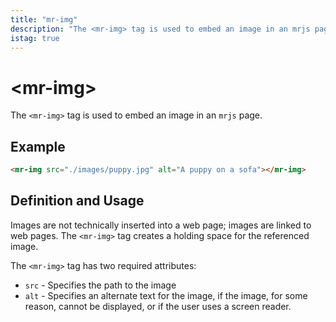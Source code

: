 ```yaml
---
title: "mr-img"
description: "The <mr-img> tag is used to embed an image in an mrjs page."
istag: true
---
```

# &lt;mr-img&gt;

The `<mr-img>` tag is used to embed an image in an `mrjs` page.

## Example

```html
<mr-img src="./images/puppy.jpg" alt="A puppy on a sofa"></mr-img>
```

## Definition and Usage

Images are not technically inserted into a web page; images are linked to web pages. The `<mr-img>` tag creates a holding space for the referenced image.

The `<mr-img>` tag has two required attributes:

* `src` - Specifies the path to the image
* `alt` - Specifies an alternate text for the image, if the image, for some reason, cannot be displayed, or if the user uses a screen reader.
